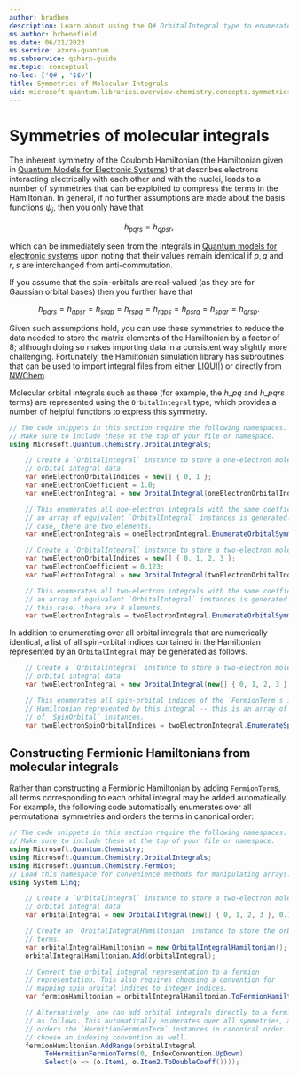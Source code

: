 ```yaml
---
author: bradben
description: Learn about using the Q# OrbitalIntegral type to enumerate molecular symmetries.
ms.author: brbenefield
ms.date: 06/21/2023
ms.service: azure-quantum
ms.subservice: qsharp-guide
ms.topic: conceptual
no-loc: ['Q#', '$$v']
title: Symmetries of Molecular Integrals
uid: microsoft.quantum.libraries.overview-chemistry.concepts.symmetries
---
```


# Symmetries of molecular integrals

The inherent symmetry of the Coulomb Hamiltonian (the Hamiltonian given in [Quantum Models for Electronic Systems](xref:microsoft.quantum.libraries.overview-chemistry.concepts.quantummodels)) that describes electrons interacting electrically with each other and with the nuclei, leads to a number of symmetries that can be exploited to compress the terms in the Hamiltonian.
In general, if no further assumptions are made about the basis functions $\psi_j$, then you only have that

$$
h_{pqrs}= h_{qpsr},\tag{★}\label{eq:hpqrs}
$$

which can be immediately seen from the integrals in [Quantum models for electronic systems](xref:microsoft.quantum.libraries.overview-chemistry.concepts.quantummodels) upon noting that their values remain identical if $p,q$ and $r,s$ are interchanged from anti-commutation.

If you assume that the spin-orbitals are real-valued (as they are for Gaussian orbital bases) then you further have that

$$
h_{pqrs} = h_{qpsr} = h_{srqp} = h_{rspq}=h_{rqps}=h_{psrq}=h_{spqr}=h_{qrsp}.\tag{★}\label{eq:hpqrsreal}
$$

Given such assumptions hold, you can use these symmetries to reduce the data needed to store the matrix elements of the Hamiltonian by a factor of $8$; although doing so makes importing data in a consistent way slightly more challenging.
Fortunately, the Hamiltonian simulation library has subroutines that can be used to import integral files from either [LIQUI$|\rangle$](https://www.microsoft.com/research/project/language-integrated-quantum-operations-liqui/) or directly from [NWChem](http://www.nwchem-sw.org/index.php/Main_Page).

Molecular orbital integrals such as these (for example, the $h\_{pq}$ and $h\_{pqrs}$ terms) are represented using the `OrbitalIntegral` type, which provides a number of helpful functions to express this symmetry.

```csharp
// The code snippets in this section require the following namespaces.
// Make sure to include these at the top of your file or namespace.
using Microsoft.Quantum.Chemistry.OrbitalIntegrals;
```

```csharp
    // Create a `OrbitalIntegral` instance to store a one-electron molecular
    // orbital integral data.
    var oneElectronOrbitalIndices = new[] { 0, 1 };
    var oneElectronCoefficient = 1.0;
    var oneElectronIntegral = new OrbitalIntegral(oneElectronOrbitalIndices, oneElectronCoefficient);

    // This enumerates all one-electron integrals with the same coefficient --
    // an array of equivalent `OrbitalIntegral` instances is generated. In this
    // case, there are two elements.
    var oneElectronIntegrals = oneElectronIntegral.EnumerateOrbitalSymmetries();

    // Create a `OrbitalIntegral` instance to store a two-electron molecular orbital integral data.
    var twoElectronOrbitalIndices = new[] { 0, 1, 2, 3 };
    var twoElectronCoefficient = 0.123;
    var twoElectronIntegral = new OrbitalIntegral(twoElectronOrbitalIndices, twoElectronCoefficient);

    // This enumerates all two-electron integrals with the same coefficient -- 
    // an array of equivalent `OrbitalIntegral` instances is generated. In 
    // this case, there are 8 elements.
    var twoElectronIntegrals = twoElectronIntegral.EnumerateOrbitalSymmetries();
```

In addition to enumerating over all orbital integrals that are numerically identical, a list of all spin-orbital indices contained in the Hamiltonian represented by an `OrbitalIntegral` may be generated as follows.

```csharp
    // Create a `OrbitalIntegral` instance to store a two-electron molecular
    // orbital integral data.
    var twoElectronIntegral = new OrbitalIntegral(new[] { 0, 1, 2, 3 }, 0.123);

    // This enumerates all spin-orbital indices of the `FermionTerm`s in the 
    // Hamiltonian represented by this integral -- this is an array of array 
    // of `SpinOrbital` instances.
    var twoElectronSpinOrbitalIndices = twoElectronIntegral.EnumerateSpinOrbitals();
```

## Constructing Fermionic Hamiltonians from molecular integrals

Rather than constructing a Fermionic Hamiltonian by adding `FermionTerm`s, all terms corresponding to each orbital integral may be added automatically.
For example, the following code automatically enumerates over all permutational symmetries and orders the terms in canonical order:

```csharp
// The code snippets in this section require the following namespaces.
// Make sure to include these at the top of your file or namespace.
using Microsoft.Quantum.Chemistry;
using Microsoft.Quantum.Chemistry.OrbitalIntegrals;
using Microsoft.Quantum.Chemistry.Fermion;
// Load this namespace for convenience methods for manipulating arrays.
using System.Linq;
```

```csharp
    // Create a `OrbitalIntegral` instance to store a two-electron molecular
    // orbital integral data.
    var orbitalIntegral = new OrbitalIntegral(new[] { 0, 1, 2, 3 }, 0.123);

    // Create an `OrbitalIntegralHamiltonian` instance to store the orbital integral
    // terms.
    var orbitalIntegralHamiltonian = new OrbitalIntegralHamiltonian();
    orbitalIntegralHamiltonian.Add(orbitalIntegral);

    // Convert the orbital integral representation to a fermion
    // representation. This also requires choosing a convention for
    // mapping spin orbital indices to integer indices.
    var fermionHamiltonian = orbitalIntegralHamiltonian.ToFermionHamiltonian(IndexConvention.UpDown);

    // Alternatively, one can add orbital integrals directly to a fermion Hamiltonian
    // as follows. This automatically enumerates over all symmetries, and then
    // orders the `HermitianFermionTerm` instances in canonical order. We will need to
    // choose an indexing convention as well.
    fermionHamiltonian.AddRange(orbitalIntegral
        .ToHermitianFermionTerms(0, IndexConvention.UpDown)
        .Select(o => (o.Item1, o.Item2.ToDoubleCoeff())));
```
